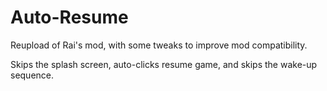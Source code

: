 # Auto-Resume

Reupload of Rai's mod, with some tweaks to improve mod compatibility.

Skips the splash screen, auto-clicks resume game, and skips the wake-up sequence.
